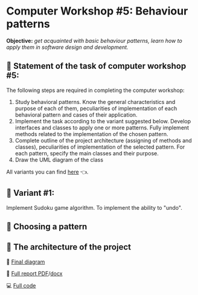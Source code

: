 # **Computer Workshop #5:** Behaviour patterns
**Objective:** *get acquainted with basic behaviour patterns, learn how to apply them in software design and development.*

## :brain: Statement of the task of computer workshop #5:
The following steps are required in completing the computer workshop:
1) Study behavioral patterns. Know the general characteristics and purpose of each of them, peculiarities of implementation of each behavioral pattern and cases of their application.
2) Implement the task according to the variant suggested below. Develop interfaces and classes to apply one or more patterns. Fully implement methods related to the implementation of the chosen pattern.
3) Complete outline of the project architecture (assigning of methods and classes), peculiarities of implementation of the selected pattern. For each pattern, specify the main classes and their purpose.
4) Draw the UML diagram of the class

All variants you can find [here]() :point_left:.

## :eyes: Variant #1:
Implement Sudoku game algorithm. To implement the ability to "undo".

## :shrug: Choosing a pattern


## :office: The architecture of the project


:art: [Final diagram]()

:memo: [Full report PDF]()/[docx]()

:computer: [Full code]() 

